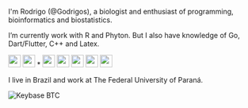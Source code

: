 I'm Rodrigo (@Godrigos), a biologist and enthusiast of programming, bioinformatics and biostatistics.

I’m currently work with R and Phyton. But I also have knowledge of Go, Dart/Flutter, C++ and Latex.

<img src="https://cdn.jsdelivr.net/gh/devicons/devicon/icons/r/r-original.svg" width=25/> <img src="https://cdn.jsdelivr.net/gh/devicons/devicon/icons/python/python-original.svg" width=25/> * <img src="https://cdn.jsdelivr.net/gh/devicons/devicon/icons/go/go-original.svg" width=25/> <img src="https://cdn.jsdelivr.net/gh/devicons/devicon/icons/dart/dart-original.svg" width=25/> <img src="https://cdn.jsdelivr.net/gh/devicons/devicon/icons/flutter/flutter-original.svg" width=25/> <img src="https://cdn.jsdelivr.net/gh/devicons/devicon/icons/cplusplus/cplusplus-original.svg" width=25/> <img src="https://cdn.jsdelivr.net/gh/devicons/devicon/icons/latex/latex-original.svg" width=25/>

I live in Brazil and work at The Federal University of Paraná.

![Keybase BTC](https://img.shields.io/keybase/btc/godrigos?color=orange&label=BTC)
